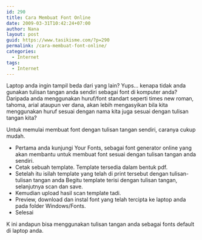 ```yaml
---
id: 290
title: Cara Membuat Font Online
date: 2009-03-31T10:42:24+07:00
author: Nana
layout: post
guid: https://www.tasikisme.com/?p=290
permalink: /cara-membuat-font-online/
categories:
  - Internet
tags:
  - Internet
---
```

<div>
  <p>
    Laptop anda ingin tampil beda dari yang lain? Yups… kenapa tidak anda gunakan tulisan tangan anda sendiri sebagai font di komputer anda? Daripada anda menggunakan huruf/font standart seperti times new roman, tahoma, arial ataupun ver dana, akan lebih mengasyikan bila kita menggunakan huruf sesuai dengan nama kita juga sesuai dengan tulisan tangan kita?
  </p></p>
</div>

<div>
  Untuk memulai membuat font dengan tulisan tangan sendiri, caranya cukup mudah.
</div>

<div>
  <ul>
    <li >
      Pertama anda kunjungi Your Fonts, sebagai font generator online yang akan membantu untuk membuat font sesuai dengan tulisan tangan anda sendiri.
    </li>
    <li >
      Cetak sebuah template. Template tersedia dalam bentuk pdf.
    </li>
    <li >
      Setelah itu isilah template yang telah di print tersebut dengan tulisan-tulisan tangan anda Begitu template terisi dengan tulisan tangan, selanjutnya scan dan save.
    </li>
    <li >
      Kemudian upload hasil scan template tadi.
    </li>
    <li >
      Preview, download dan instal font yang telah tercipta ke laptop anda pada folder Windows/Fonts.
    </li>
    <li >
      Selesai
    </li>
  </ul>
</div>

<div >
  K ini andapun bisa menggunakan tulisan tangan anda sebagai fonts default di laptop anda.
</div>